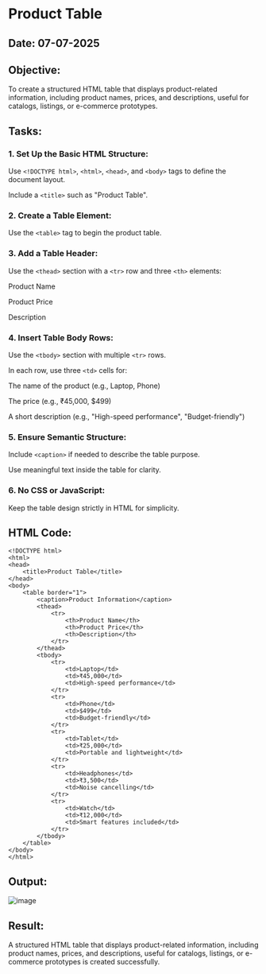 # Product Table
## Date: 07-07-2025
## Objective:

To create a structured HTML table that displays product-related information, including product names, prices, and descriptions, useful for catalogs, listings, or e-commerce prototypes.

## Tasks:

### 1. Set Up the Basic HTML Structure:

Use ```<!DOCTYPE html>```, ```<html>```, ```<head>```, and ```<body>``` tags to define the document layout.

Include a ```<title>``` such as "Product Table".

### 2. Create a Table Element:

Use the ```<table>``` tag to begin the product table.

### 3. Add a Table Header:

Use the ```<thead>``` section with a ```<tr>``` row and three ```<th>``` elements:

Product Name

Product Price

Description

### 4. Insert Table Body Rows:

Use the ```<tbody>``` section with multiple ```<tr>``` rows.

In each row, use three ```<td>``` cells for:

The name of the product (e.g., Laptop, Phone)

The price (e.g., ₹45,000, $499)

A short description (e.g., "High-speed performance", "Budget-friendly")

### 5. Ensure Semantic Structure:

Include ```<caption>``` if needed to describe the table purpose.

Use meaningful text inside the table for clarity.

### 6. No CSS or JavaScript:

Keep the table design strictly in HTML for simplicity.
## HTML Code:

```
<!DOCTYPE html>
<html>
<head>
    <title>Product Table</title>
</head>
<body>
    <table border="1">
        <caption>Product Information</caption>
        <thead>
            <tr>
                <th>Product Name</th>
                <th>Product Price</th>
                <th>Description</th>
            </tr>
        </thead>
        <tbody>
            <tr>
                <td>Laptop</td>
                <td>₹45,000</td>
                <td>High-speed performance</td>
            </tr>
            <tr>
                <td>Phone</td>
                <td>$499</td>
                <td>Budget-friendly</td>
            </tr>
            <tr>
                <td>Tablet</td>
                <td>₹25,000</td>
                <td>Portable and lightweight</td>
            </tr>
            <tr>
                <td>Headphones</td>
                <td>₹3,500</td>
                <td>Noise cancelling</td>
            </tr>
            <tr>
                <td>Watch</td>
                <td>₹12,000</td>
                <td>Smart features included</td>
            </tr>
        </tbody>
    </table>
</body>
</html>
```

## Output:

![image](https://github.com/user-attachments/assets/85d306ad-e57d-4918-9cc3-9b0ba527b1e1)


## Result:
A structured HTML table that displays product-related information, including product names, prices, and descriptions, useful for catalogs, listings, or e-commerce prototypes is created successfully.
